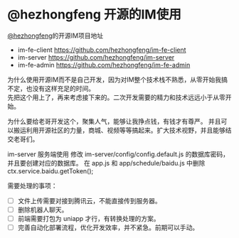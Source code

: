 # @hezhongfeng 开源的IM使用

[@hezhongfeng](https://github.com/hezhongfeng)的开源IM项目地址
* im-fe-client https://github.com/hezhongfeng/im-fe-client        
* im-server https://github.com/hezhongfeng/im-server      
* im-fe-admin https://github.com/hezhongfeng/im-fe-admin      

为什么使用开源IM而不是自己开发，因为对IM整个技术栈不熟悉，从零开始我搞不定，也没有这样充足的时间。  
先把这个用上了，再来考虑接下来的。二次开发需要的精力和技术远远小于从零开始。    

为什么要给老哥开发这个，聚集人气，能够让我挣点钱，有钱才有尊严。
并且可以搬运利用开源社区的力量，商城、视频等等搞起来。扩大技术视野，并且能够结交老哥们。      

im-server 服务端使用 
修改 im-server/config/config.default.js 的数据库密码，并且要创建对应的数据库。
在 app.js 和 app/schedule/baidu.js 中删除 ctx.service.baidu.getToken();


需要处理的事项：    
* [ ] 文件上传需要对接到腾讯云，不能直接传到服务器。
* [ ] 删除机器人聊天。
* [ ] 前端需要打包为 uniapp 才行，有转换处理的方案。    
* [ ] 完善自动化部署流程，优化开发效率，并不紧急。前期可以手动。    